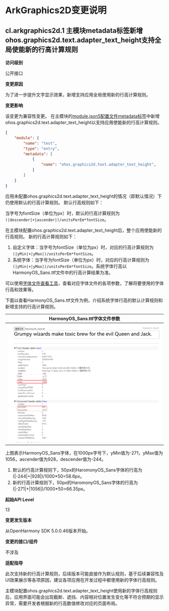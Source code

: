 # ArkGraphics2D变更说明

## cl.arkgraphics2d.1 主模块metadata标签新增ohos.graphics2d.text.adapter_text_height支持全局使能新的行高计算规则

**访问级别**

公开接口

**变更原因**

为了进一步提升文字显示效果，新增支持应用全局使用新的行高计算规则。

**变更影响**

该变更为兼容性变更。
在主模块的[module.json5配置文件metadata标签](../../../application-dev/quick-start/module-configuration-file.md#metadata标签)中新增ohos.graphics2d.text.adapter_text_height以支持应用使能新的行高计算规则。

```json
{
    "module": {
        "name": "test",
        "type": "entry",
        "metadata": [
            {
                "name": "ohos.graphics2d.text.adapter_text_height",
            }
        ]
    }
}
```
应用未配置ohos.graphics2d.text.adapter_text_height的情况（即默认情况）下仍使用默认的行高计算规则。
默认行高规则如下：

当字号为fontSize（单位为px）时，默认的行高计算规则为`(|descender|+|ascender|)/unitsPerEm*fontSize`。

在主模块配置ohos.graphics2d.text.adapter_text_height后，整个应用使能新的行高规则。
新的行高计算规则如下：

1. 自定义字体：当字号为fontSize（单位为px）时，对应的行高计算规则为`(|yMin|+|yMax|)/unitsPerEm*fontSize`。
2. 系统字体：当字号为fontSize（单位为px）时，对应的行高计算规则为`(|yMin|+|yMax|)/unitsPerEm*fontSize`。系统字体行高以HarmonyOS_Sans.ttf文件中的行高计算结果为准。

可以使用[字体文件查看工具](https://opentype.js.org/font-inspector.html)，查看对应字体文件的各项参数，了解将要使用的字体行高和效果等。

下面以查看HarmonyOS_Sans.ttf文件为例，介绍系统字体行高的默认计算规则和新增支持的行高计算规则。

| HarmonyOS_Sans.ttf字体文件参数                        |
| ----------------------------------------------------- |
| ![HarmonyOS_Sans.ttf](figures/HarmonyOS_Sans.ttf.png) |

上图表示HarmonyOS_Sans字体，在1000px字号下，yMin值为-271，yMax值为1056，ascender值为928，descender值为-244。
1. 默认的行高计算规则下，50px的HaromonyOS_Sans字体的行高为(|-244|+|928|)/1000*50=58.6px。
2. 新的行高计算规则下，50px的HaromonyOS_Sans字体的行高为(|-271|+|1056|)/1000*50=66.35px。

**起始API Level**

13

**变更发生版本**

从OpenHarmony SDK 5.0.0.46版本开始。

**变更的接口/组件**

不涉及

**适配指导**

此次支持新的行高计算规则，后续版本可能直接作为默认规则，基于后续兼容性及UI效果展示等各项原因，建议各项应用在开发过程中都使用新的字体行高规则。

主模块配置ohos.graphics2d.text.adapter_text_height使用新的字体行高规则后，应用界面可能会出现截断、遮挡、内容相对位置发生变化等不符合预期的显示异常，需要开发者根据新的行高数值修改对应的页面布局。